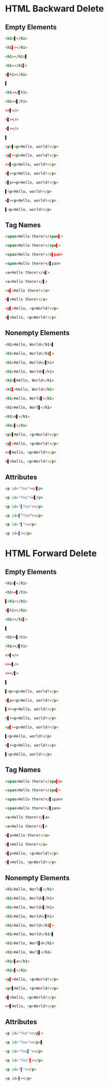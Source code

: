 # HTML Backward Delete

## Empty Elements
```html
<h1>▌</h1>
```
```html
<h1▌></h1>
```

```html
<h1></h1>▌
```
```html
<h1></h1▌>
```

```html
<▌h1></h1>
```
```html
▌
```

```html
<h1></▌h1>
```
```html
<h1><▌/h1>
```

```html
<>▌</>
```
```html
<▌></>
```

```html
<▌></>
```
```html
▌
```

```html
<p>▌<p>Hello, world!</p>
```
```html
<p▌><p>Hello, world!</p>
```

```html
<>▌<p>Hello, world!</p>
```
```html
<▌><p>Hello, world!</p>
```

```html
<▌p><p>Hello, world!</p>
```
```html
▌<p>Hello, world!</p>
```

```html
<▌><p>Hello, world!</p>
```
```html
▌<p>Hello, world!</p>
```

## Tag Names
```html
<span>Hello there!</span▌>
```
```html
<span>Hello there!</spa▌>
```

```html
<span>Hello there!</s▌pan>
```
```html
<span>Hello there!</▌pan>
```

```html
<a>Hello there!</a▌>
```
```html
<a>Hello there!</▌>
```

```html
<a▌>Hello there!</a>
```
```html
<▌>Hello there!</a>
```

```html
<p▌>Hello, <p>World!</p>
```
```html
<▌>Hello, <p>World!</p>
```

## Nonempty Elements
```html
<h1>Hello, World</h1>▌
```
```html
<h1>Hello, World</h1▌>
```

```html
<h1>Hello, World</▌h1>
```
```html
<h1>Hello, World<▌/h1>
```

```html
<h1>▌Hello, World</h1>
```
```html
<h1▌>Hello, World</h1>
```

```html
<h1>Hello, World▌</h1>
```
```html
<h1>Hello, Worl▌</h1>
```

```html
<h1>a▌</h1>
```
```html
<h1>▌</h1>
```

```html
<p>▌Hello, <p>World!</p>
```
```html
<p▌>Hello, <p>World!</p>
```

```html
<>▌Hello, <p>World!</p>
```
```html
<▌>Hello, <p>World!</p>
```

## Attributes
```html
<p id="foo"></▌p>
```
```html
<p id="foo"><▌/p>
```

```html
<p id="▌foo"></p>
```
```html
<p id=▌"foo"></p>
```

```html
<p id="▌"></p>
```
```html
<p id=▌></p>
```

# HTML Forward Delete

## Empty Elements
```html
<h1>▌</h1>
```
```html
<h1><▌/h1>
```

```html
▌<h1></h1>
```
```html
<▌h1></h1>
```

```html
<h1></h1▌>
```
```html
▌
```

```html
<h1><▌/h1>
```
```html
<h1></▌h1>
```

```html
<>▌</>
```
```html
<><▌/>
```

```html
<></▌>
```
```html
▌
```

```html
▌<p><p>Hello, world!</p>
```
```html
<▌p><p>Hello, world!</p>
```

```html
▌<><p>Hello, world!</p>
```
```html
<▌><p>Hello, world!</p>
```

```html
<p▌><p>Hello, world!</p>
```
```html
▌<p>Hello, world!</p>
```

```html
<▌><p>Hello, world!</p>
```
```html
▌<p>Hello, world!</p>
```

## Tag Names
```html
<span>Hello there!</spa▌n>
```
```html
<span>Hello there!</spa▌>
```

```html
<span>Hello there!</▌span>
```
```html
<span>Hello there!</▌pan>
```

```html
<a>Hello there!</▌a>
```
```html
<a>Hello there!</▌>
```

```html
<▌a>Hello there!</a>
```
```html
<▌>Hello there!</a>
```

```html
<▌p>Hello, <p>World!</p>
```
```html
<▌>Hello, <p>World!</p>
```

## Nonempty Elements
```html
<h1>Hello, World▌</h1>
```
```html
<h1>Hello, World<▌/h1>
```

```html
<h1>Hello, World<▌/h1>
```
```html
<h1>Hello, World</▌h1>
```

```html
<h1>Hello, World</h1▌>
```
```html
<h1>Hello, World</h1>▌
```

```html
<h1>Hello, Worl▌d</h1>
```
```html
<h1>Hello, Worl▌</h1>
```

```html
<h1>▌a</h1>
```
```html
<h1>▌</h1>
```

```html
<p▌>Hello, <p>World!</p>
```
```html
<p>▌Hello, <p>World!</p>
```

```html
<▌>Hello, <p>World!</p>
```
```html
<>▌Hello, <p>World!</p>
```

## Attributes
```html
<p id="foo"></p▌>
```
```html
<p id="foo"></p>▌
```

```html
<p id="foo▌"></p>
```
```html
<p id="foo"▌></p>
```

```html
<p id="▌"></p>
```
```html
<p id=▌></p>
```